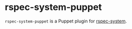 # rspec-system-puppet

`rspec-system-puppet` is a Puppet plugin for [rspec-system](https://rubygems.org/gems/ruby-system).
